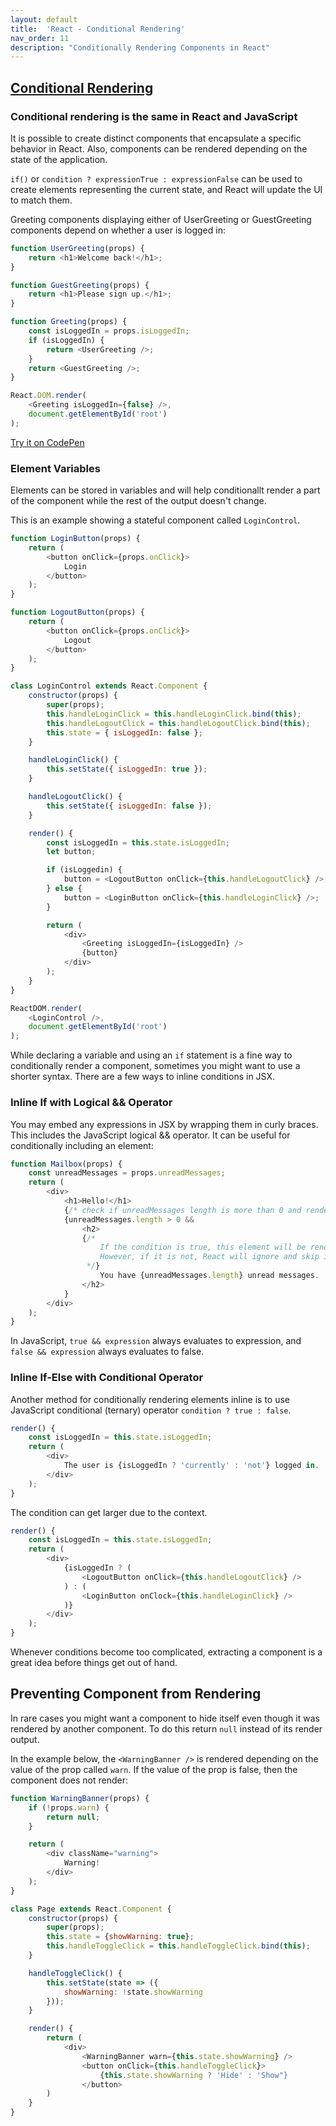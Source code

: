 ```yaml
---
layout: default
title:  'React - Conditional Rendering'
nav_order: 11
description: "Conditionally Rendering Components in React"
---
```


## [Conditional Rendering](https://reactjs.org/docs/conditional-rendering.html)

### Conditional rendering is the same in React and JavaScript

It is possible to create distinct components that encapsulate a specific behavior in React. Also, components can be rendered depending on the state of the application.

`if()` or `condition ? expressionTrue : expressionFalse` can be used to create elements representing the current state, and React will update the UI to match them.

Greeting components displaying either of UserGreeting or GuestGreeting components depend on whether a user is logged in:

```js
function UserGreeting(props) {
    return <h1>Welcome back!</h1>;
}

function GuestGreeting(props) {
    return <h1>Please sign up.</h1>;
}

function Greeting(props) {
    const isLoggedIn = props.isLoggedIn;
    if (isLoggedIn) {
        return <UserGreeting />;
    }
    return <GuestGreeting />;
}

React.DOM.render(
    <Greeting isLoggedIn={false} />,
    document.getElementById('root')
);
```

[Try it on CodePen](https://codepen.io/gaearon/pen/ZpVxNq?editors=0011)

### Element Variables

Elements can be stored in variables and will help conditionallt render a part of the component while the rest of the output doesn't change.

This is an example showing a stateful component called `LoginControl`.

```js
function LoginButton(props) {
    return (
        <button onClick={props.onClick}>
            Login
        </button>
    );
}

function LogoutButton(props) {
    return (
        <button onClick={props.onClick}>
            Logout
        </button>
    );
}

class LoginControl extends React.Component {
    constructor(props) {
        super(props);
        this.handleLoginClick = this.handleLoginClick.bind(this);
        this.handleLogoutClick = this.handleLogoutClick.bind(this);
        this.state = { isLoggedIn: false };
    }

    handleLoginClick() {
        this.setState({ isLoggedIn: true });
    }

    handleLogoutClick() {
        this.setState({ isLoggedIn: false });
    }

    render() {
        const isLoggedIn = this.state.isLoggedIn;
        let button;

        if (isLoggedin) {
            button = <LogoutButton onClick={this.handleLogoutClick} />;
        } else {
            button = <LoginButton onClick={this.handleLoginClick} />;
        }

        return (
            <div>
                <Greeting isLoggedIn={isLoggedIn} />
                {button}
            </div>
        );
    }
}

ReactDOM.render(
    <LoginControl />,
    document.getElementById('root')
);
```

While declaring a variable and using an `if` statement is a fine way to conditionally render a component, sometimes you might want to use a shorter syntax. There are a few ways to inline conditions in JSX.

### Inline If with Logical && Operator

You may embed any expressions in JSX by wrapping them in curly braces. This includes the JavaScript logical && operator. It can be useful for conditionally including an element:

```js
function Mailbox(props) {
    const unreadMessages = props.unreadMessages;
    return (
        <div>
            <h1>Hello!</h1>
            {/* check if unreadMessages length is more than 0 and render the JSX */}
            {unreadMessages.length > 0 &&
                <h2>
                {/*
                    If the condition is true, this element will be rendered
                    However, if it is not, React will ignore and skip it.
                 */}
                    You have {unreadMessages.length} unread messages.
                </h2>
            }
        </div>
    );
}
```

In JavaScript, `true && expression` always evaluates to expression, and `false && expression` always evaluates to false.

### Inline If-Else with Conditional Operator

Another method for conditionally rendering elements inline is to use JavaScript conditional (ternary) operator `condition ? true : false`.

```js
render() {
    const isLoggedIn = this.state.isLoggedIn;
    return (
        <div>
            The user is {isLoggedIn ? 'currently' : 'not'} logged in.
        </div>
    );
}
```

The condition can get larger due to the context.

```js
render() {
    const isLoggedIn = this.state.isLoggedIn;
    return (
        <div>
            {isLoggedIn ? (
                <LogoutButton onClick={this.handleLogoutClick} />
            ) : (
                <LoginButton onClock={this.handleLoginClick} />
            )}
        </div>
    );
}
```

Whenever conditions become too complicated, extracting a component is a great idea before things get out of hand.

## Preventing Component from Rendering

In rare cases you might want a component to hide itself even though it was rendered by another component. To do this return `null` instead of its render output.

In the example below, the `<WarningBanner />` is rendered depending on the value of the prop called `warn`. If the value of the prop is false, then the component does not render:

```js
function WarningBanner(props) {
    if (!props.warn) {
        return null;
    }

    return (
        <div className="warning">
            Warning!
        </div>
    );
}

class Page extends React.Component {
    constructor(props) {
        super(props);
        this.state = {showWarning: true};
        this.handleToggleClick = this.handleToggleClick.bind(this);
    }

    handleToggleClick() {
        this.setState(state => ({
            showWarning: !state.showWarning
        }));
    }

    render() {
        return (
            <div>
                <WarningBanner warn={this.state.showWarning} />
                <button onClick={this.handleToggleClick}>
                    {this.state.showWarning ? 'Hide' : 'Show"}
                </button>
        )
    }
}
```
